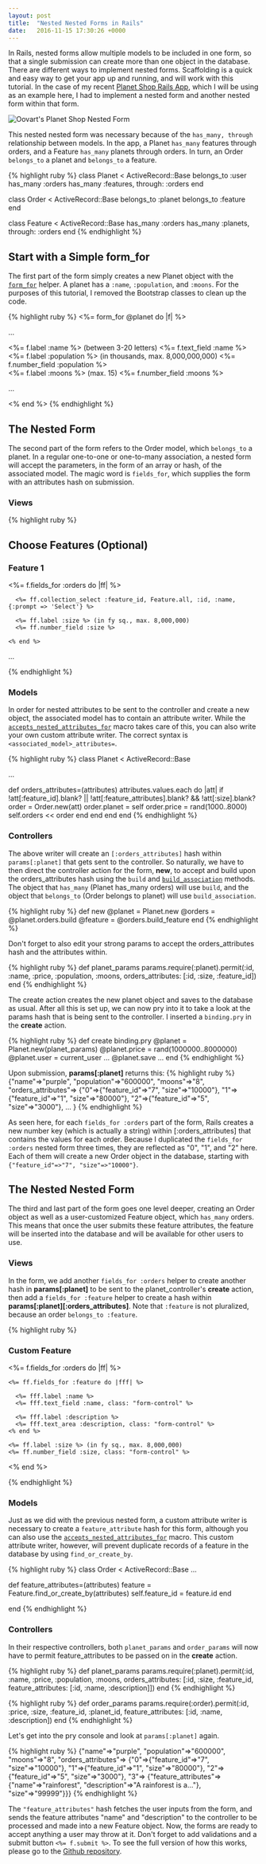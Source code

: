```yaml
---
layout: post
title:  "Nested Nested Forms in Rails"
date:   2016-11-15 17:30:26 +0000
---
```



In Rails, nested forms allow multiple models to be included in one form, so that a single submission can create more than one object in the database. There are different ways to implement nested forms. Scaffolding is a quick and easy way to get your app up and running, and will work with this tutorial. In the case of my recent [Planet Shop Rails App](https://github.com/auranbuckles/oovarts-planet-shop-at-the-end-of-the-universe), which I will be using as an example here, I had to implement a nested form and another nested form within that form.

![Oovart's Planet Shop Nested Form](/img/oovarts-planet-shop-2.png)

This nested nested form was necessary because of the `has_many, through` relationship between models. In the app, a Planet `has_many` features through orders, and a Feature `has_many` planets through orders. In turn, an Order `belongs_to` a planet and `belongs_to` a feature.

{% highlight ruby %}
class Planet < ActiveRecord::Base
  belongs_to :user
  has_many :orders
  has_many :features, through: :orders
end

class Order < ActiveRecord::Base
  belongs_to :planet
  belongs_to :feature
end

class Feature < ActiveRecord::Base
  has_many :orders
  has_many :planets, through: :orders
end
{% endhighlight %}

## Start with a Simple form_for

The first part of the form simply creates a new Planet object with the [`form_for`](http://api.rubyonrails.org/classes/ActionView/Helpers/FormHelper.html#method-i-form_for) helper. A planet has a `:name`, `:population`, and `:moons`. For the purposes of this tutorial, I removed the Bootstrap classes to clean up the code.

{% highlight ruby %}
<%= form_for @planet do |f| %>

  ...

  <div>
    <%= f.label :name %> (between 3-20 letters)
    <%= f.text_field :name %>
  </div>

  <div>
    <%= f.label :population %> (in thousands, max. 8,000,000,000)
    <%= f.number_field :population %>
  </div>

  <div>
    <%= f.label :moons %> (max. 15)
    <%= f.number_field :moons %>
  </div>

  ...

<% end %>
{% endhighlight %}

## The Nested Form

The second part of the form refers to the Order model, which `belongs_to` a planet. In a regular one-to-one or one-to-many association, a nested form will accept the parameters, in the form of an array or hash, of the associated model. The magic word is `fields_for`, which supplies the form with an attributes hash on submission.

### Views

{% highlight ruby %}
<h2>Choose Features (Optional)</h2>

  <h3>Feature 1</h3>
    <%= f.fields_for :orders do |ff| %>

      <%= ff.collection_select :feature_id, Feature.all, :id, :name, {:prompt => 'Select'} %>

      <%= ff.label :size %> (in fy sq., max. 8,000,000)
      <%= ff.number_field :size %>

    <% end %>

  ...
	
  </div>
{% endhighlight %}

### Models

In order for nested attributes to be sent to the controller and create a new object, the associated model has to contain an attribute writer. While the [`accepts_nested_attributes_for`](http://api.rubyonrails.org/classes/ActiveRecord/NestedAttributes/ClassMethods.html) macro takes care of this, you can also write your own custom attribute writer. The correct syntax is `<associated_model>_attributes=`.

{% highlight ruby %}
class Planet < ActiveRecord::Base
  
  ...
	
  def orders_attributes=(attributes)
    attributes.values.each do |att|
      if !att[:feature_id].blank? || !att[:feature_attributes].blank? && !att[:size].blank?
        order = Order.new(att)
        order.planet = self
        order.price = rand(1000..8000)
        self.orders << order
      end
    end
  end
end
{% endhighlight %}

### Controllers

The above writer will create an `[:orders_attributes]` hash within `params[:planet]` that gets sent to the controller. So naturally, we have to then direct the controller action for the form, **new**, to accept and build upon the orders_attributes hash using the `build` and [`build_association`](http://guides.rubyonrails.org/association_basics.html#belongs-to-association-reference) methods. The object that `has_many` (Planet has_many orders) will use `build`, and the object that `belongs_to` (Order belongs to planet) will use `build_association`.

{% highlight ruby %}
def new
  @planet = Planet.new
  @orders = @planet.orders.build
  @feature = @orders.build_feature
end
{% endhighlight %}

Don't forget to also edit your strong params to accept the orders_attributes hash and the attributes within.

{% highlight ruby %}
def planet_params
  params.require(:planet).permit(:id, :name, :price, :population, :moons, orders_attributes: [:id, :size, :feature_id])
end
{% endhighlight %}

The create action creates the new planet object and saves to the database as usual. After all this is set up, we can now pry into it to take a look at the params hash that is being sent to the controller. I inserted a `binding.pry` in the **create** action.

{% highlight ruby %}
def create
  binding.pry
  @planet = Planet.new(planet_params)
  @planet.price = rand(1000000..8000000)
  @planet.user = current_user
  ...
    @planet.save
  ...
end
{% endhighlight %}

Upon submission, **params[:planet]** returns this:
{% highlight ruby %}
{"name"=>"purple",
  "population"=>"600000",
  "moons"=>"8",
  "orders_attributes"=>
    {"0"=>{"feature_id"=>"7", "size"=>"10000"},
      "1"=>{"feature_id"=>"1", "size"=>"80000"},
      "2"=>{"feature_id"=>"5", "size"=>"3000"},
      ...
    }
{% endhighlight %}

As seen here, for each `fields_for :orders` part of the form, Rails creates a new number key (which is actually a string) within [:orders_attributes] that contains the values for each order. Because I duplicated the `fields_for :orders` nested form three times, they are reflected as "0", "1", and "2" here. Each of them will create a new Order object in the database, starting with `{"feature_id"=>"7", "size"=>"10000"}`. 

## The Nested Nested Form

The third and last part of the form goes one level deeper, creating an Order object as well as a user-customized Feature object, which `has_many` orders. This means that once the user submits these feature attributes, the feature will be inserted into the database and will be available for other users to use.

### Views

In the form, we add another `fields_for :orders` helper to create another hash in **params[:planet]** to be sent to the planet_controller's **create** action, then add a `fields_for :feature` helper to create a hash within **params[:planet][:orders_attributes]**. Note that `:feature` is not pluralized, because an order `belongs_to :feature`.

{% highlight ruby %}
<h3>Custom Feature</h3>

<div class="form-group">
  <%= f.fields_for :orders do |ff| %>

    <%= ff.fields_for :feature do |fff| %>

      <%= fff.label :name %>
      <%= fff.text_field :name, class: "form-control" %>

      <%= fff.label :description %>
      <%= fff.text_area :description, class: "form-control" %>
    <% end %>

    <%= ff.label :size %> (in fy sq., max. 8,000,000)
    <%= ff.number_field :size, class: "form-control" %>

  <% end %>
</div>
{% endhighlight %}

### Models

Just as we did with the previous nested form, a custom attribute writer is necessary to create a `feature_attribute` hash for this form, although you can also use the [`accepts_nested_attributes_for`](http://api.rubyonrails.org/classes/ActiveRecord/NestedAttributes/ClassMethods.html) macro. This custom attribute writer, however, will prevent duplicate records of a feature in the database by using `find_or_create_by`.

{% highlight ruby %}
class Order < ActiveRecord::Base
  ...

  def feature_attributes=(attributes)
    feature = Feature.find_or_create_by(attributes)
    self.feature_id = feature.id
  end

end
{% endhighlight %}

### Controllers

In their respective controllers, both `planet_params` and `order_params` will now have to permit feature_attributes to be passed on in the **create** action.

{% highlight ruby %}
def planet_params
  params.require(:planet).permit(:id, :name, :price, :population, :moons, orders_attributes: [:id, :size, :feature_id, feature_attributes: [:id, :name, :description]])
end
{% endhighlight %}

{% highlight ruby %}
def order_params
  params.require(:order).permit(:id, :price, :size, :feature_id, :planet_id, feature_attributes: [:id, :name, :description])
end
{% endhighlight %}

Let's get into the pry console and look at `params[:planet]` again.

{% highlight ruby %}
{"name"=>"purple",
  "population"=>"600000",
  "moons"=>"8",
  "orders_attributes"=>
    {"0"=>{"feature_id"=>"7", "size"=>"10000"},
      "1"=>{"feature_id"=>"1", "size"=>"80000"},
      "2"=>{"feature_id"=>"5", "size"=>"3000"},
      "3"=>
        {"feature_attributes"=>{"name"=>"rainforest", "description"=>"A rainforest is a..."},
     "size"=>"99999"}}}
{% endhighlight %}
	
The `"feature_attributes"` hash fetches the user inputs from the form, and sends the feature attributes "name" and "description" to the controller to be processed and made into a new Feature object. Now, the forms are ready to accept anything a user may throw at it. Don't forget to add validations and a submit button `<%= f.submit %>`. To see the full version of how this works, please go to the [Github repository](https://github.com/auranbuckles/oovarts-planet-shop-at-the-end-of-the-universe).
